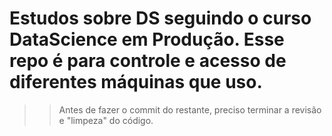 # Estudos sobre DS seguindo o curso DataScience em Produção. Esse repo é para controle e acesso de diferentes máquinas que uso.
>> Antes de fazer o commit do restante, preciso terminar a revisão e "limpeza" do código.
